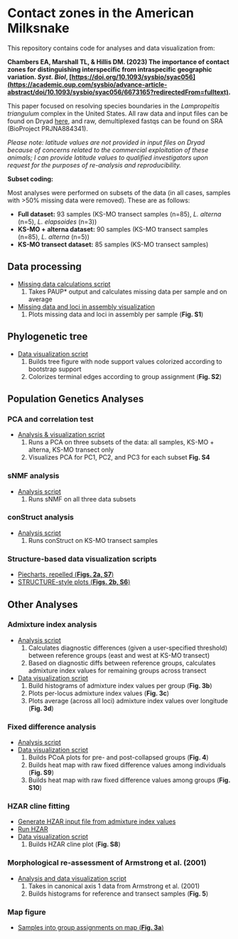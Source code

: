 # Contact zones in the American Milksnake

This repository contains code for analyses and data visualization from:

**Chambers EA, Marshall TL, & Hillis DM. (2023) The importance of contact zones for distinguishing interspecific from intraspecific geographic variation. *Syst. Biol*, [https://doi.org/10.1093/sysbio/syac056](https://academic.oup.com/sysbio/advance-article-abstract/doi/10.1093/sysbio/syac056/6673165?redirectedFrom=fulltext).**

This paper focused on resolving species boundaries in the *Lampropeltis triangulum* complex in the United States. All raw data and input files can be found on Dryad [here](https://doi.org/10.5061/dryad.9s4mw6mj8), and raw, demultiplexed fastqs can be found on SRA (BioProject PRJNA884341).

*Please note: latitude values are not provided in input files on Dryad because of concerns related to the commercial exploitation of these animals; I can provide latitude values to qualified investigators upon request for the purposes of re-analysis and reproducibility.*

**Subset coding:**

Most analyses were performed on subsets of the data (in all cases, samples with >50% missing data were removed). These are as follows:
* **Full dataset:** 93 samples (KS-MO transect samples (n=85), *L. alterna* (n=5), *L. elapsoides* (n=3))
* **KS-MO + alterna dataset:** 90 samples (KS-MO transect samples (n=85), *L. alterna* (n=5))
* **KS-MO transect dataset:** 85 samples (KS-MO transect samples)

## Data processing
* [Missing data calculations script](https://github.com/eachambers/ksmo_lampro/blob/main/R/data_analysis/Missing_data_calcs.R)
    1. Takes PAUP* output and calculates missing data per sample and on average
* [Missing data and loci in assembly visualization](https://github.com/eachambers/ksmo_lampro/blob/main/R/data_visualization/FigS1_Missing_data.R)
    1. Plots missing data and loci in assembly per sample (**Fig. S1**)

## Phylogenetic tree
* [Data visualization script](https://github.com/eachambers/ksmo_lampro/blob/main/R/data_visualization/FigS2_phylotree.R)
    1. Builds tree figure with node support values colorized according to bootstrap support
    2. Colorizes terminal edges according to group assignment (**Fig. S2**)

## Population Genetics Analyses

### PCA and correlation test
* [Analysis & visualization script](https://github.com/eachambers/ksmo_lampro/blob/main/R/data_visualization/FigS4_PCA.R)
    1. Runs a PCA on three subsets of the data: all samples, KS-MO + alterna, KS-MO transect only
    2. Visualizes PCA for PC1, PC2, and PC3 for each subset **Fig. S4**

### sNMF analysis
* [Analysis script](https://github.com/eachambers/ksmo_lampro/blob/main/R/data_analysis/sNMF_analyses.R)
    1. Runs sNMF on all three data subsets

### conStruct analysis
* [Analysis script](https://github.com/eachambers/ksmo_lampro/blob/main/R/data_analysis/conStruct_analysis.R)
    1. Runs conStruct on KS-MO transect samples

### Structure-based data visualization scripts
* [Piecharts, repelled (**Figs. 2a, S7**)](https://github.com/eachambers/ksmo_lampro/blob/main/R/data_visualization/Fig2A_S7_piecharts_repelled.R)
* [STRUCTURE-style plots (**Figs. 2b, S6**)](https://github.com/eachambers/ksmo_lampro/blob/main/R/data_visualization/Fig2B_S6_popgen.R)

## Other Analyses

### Admixture index analysis
* [Analysis script](https://github.com/eachambers/ksmo_lampro/blob/main/R/data_analysis/Admixture_index_analysis.R)
    1. Calculates diagnostic differences (given a user-specified threshold) between reference groups (east and west at KS-MO transect)
    2. Based on diagnostic diffs between reference groups, calculates admixture index values for remaining groups across transect
* [Data visualization script](https://github.com/eachambers/ksmo_lampro/blob/main/R/data_visualization/Fig3_admixture_index.R)
    1. Build histograms of admixture index values per group (**Fig. 3b**)
    2. Plots per-locus admixture index values (**Fig. 3c**)
    3. Plots average (across all loci) admixture index values over longitude (**Fig. 3d**)

### Fixed difference analysis
* [Analysis script](https://github.com/eachambers/ksmo_lampro/blob/main/R/data_analysis/Fixed_diff_analysis.R)
* [Data visualization script](https://github.com/eachambers/ksmo_lampro/blob/main/R/data_visualization/Fig4_S9_S10_Fixed_diff_analysis.R)
    1. Builds PCoA plots for pre- and post-collapsed groups (**Fig. 4**)
    2. Builds heat map with raw fixed difference values among individuals (**Fig. S9**)
    3. Builds heat map with raw fixed difference values among groups (**Fig. S10**)

### HZAR cline fitting
* [Generate HZAR input file from admixture index values](https://github.com/eachambers/ksmo_lampro/blob/main/R/data_analysis/Generate_HZAR_input_file.R)
* [Run HZAR](https://github.com/eachambers/ksmo_lampro/blob/main/R/data_analysis/HZAR_analysis.R)
* [Data visualization script](https://github.com/eachambers/ksmo_lampro/blob/main/R/data_visualization/FigS8_HZAR.R)
    1. Builds HZAR cline plot (**Fig. S8**)

### Morphological re-assessment of Armstrong et al. (2001)
* [Analysis and data visualization script](https://github.com/eachambers/ksmo_lampro/blob/main/R/data_visualization/Fig5_Armstrong_analysis.R)
    1. Takes in canonical axis 1 data from Armstrong et al. (2001)
    2. Builds histograms for reference and transect samples (**Fig. 5**)

### Map figure
* [Samples into group assignments on map (**Fig. 3a**)](https://github.com/eachambers/ksmo_lampro/blob/main/R/data_visualization/Fig3A_map_groups.R)
